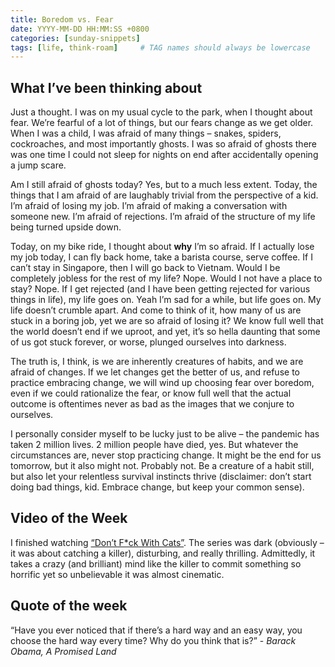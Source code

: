 ```yaml
---
title: Boredom vs. Fear
date: YYYY-MM-DD HH:MM:SS +0800
categories: [sunday-snippets]
tags: [life, think-roam]     # TAG names should always be lowercase
---
```


## What I’ve been thinking about

Just a thought. I was on my usual cycle to the park, when I thought about fear. We’re fearful of a lot of things, but our fears change as we get older. When I was a child, I was afraid of many things – snakes, spiders, cockroaches, and most importantly ghosts. I was so afraid of ghosts there was one time I could not sleep for nights on end after accidentally opening a jump scare.

Am I still afraid of ghosts today? Yes, but to a much less extent. Today, the things that I am afraid of are laughably trivial from the perspective of a kid. I’m afraid of losing my job. I’m afraid of making a conversation with someone new. I’m afraid of rejections. I’m afraid of the structure of my life being turned upside down.

Today, on my bike ride, I thought about **why** I’m so afraid. If I actually lose my job today, I can fly back home, take a barista course, serve coffee. If I can’t stay in Singapore, then I will go back to Vietnam. Would I be completely jobless for the rest of my life? Nope. Would I not have a place to stay? Nope. If I get rejected (and I have been getting rejected for various things in life), my life goes on. Yeah I’m sad for a while, but life goes on. My life doesn’t crumble apart. And come to think of it, how many of us are stuck in a boring job, yet we are so afraid of losing it? We know full well that the world doesn’t end if we uproot, and yet, it’s so hella daunting that some of us got stuck forever, or worse, plunged ourselves into darkness.

The truth is, I think, is we are inherently creatures of habits, and we are afraid of changes. If we let changes get the better of us, and refuse to practice embracing change, we will wind up choosing fear over boredom, even if we could rationalize the fear, or know full well that the actual outcome is oftentimes never as bad as the images that we conjure to ourselves.

I personally consider myself to be lucky just to be alive – the pandemic has taken 2 million lives. 2 million people have died, yes. But whatever the circumstances are, never stop practicing change. It might be the end for us tomorrow, but it also might not. Probably not. Be a creature of a habit still, but also let your relentless survival instincts thrive (disclaimer: don’t start doing bad things, kid. Embrace change, but keep your common sense).

## Video of the Week

I finished watching [“Don’t F*ck With Cats”](https://youtu.be/x41SMm-9-i4). The series was dark (obviously – it was about catching a killer), disturbing, and really thrilling. Admittedly, it takes a crazy (and brilliant) mind like the killer to commit something so horrific yet so unbelievable it was almost cinematic.

## Quote of the week

“Have you ever noticed that if there’s a hard way and an easy way, you choose the hard way every time? Why do you think that is?” - *Barack Obama, A Promised Land*
